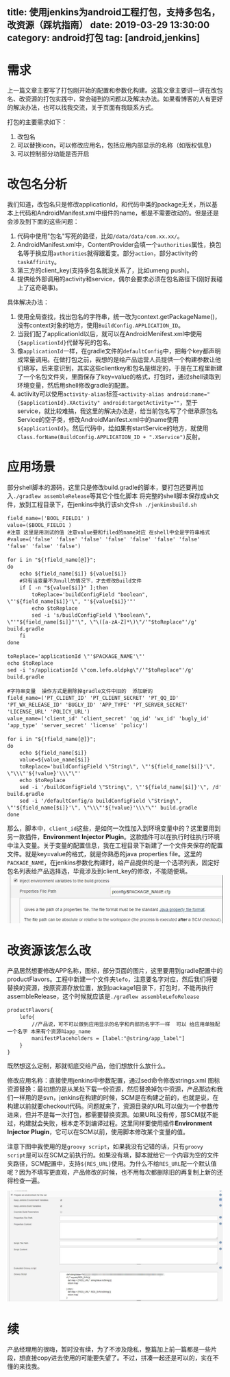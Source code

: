 title: 使用jenkins为android工程打包，支持多包名，改资源（踩坑指南）
date: 2019-03-29 13:30:00
category: android打包
tag: [android,jenkins]
---

# 需求
上一篇文章主要写了打包刚开始的配置和参数化构建。这篇文章主要讲一讲在改包名、改资源的打包实践中，常会碰到的问题以及解决办法。如果看博客的人有更好的解决办法，也可以找我交流，关于页面有我联系方式。

打包的主要需求如下：

1. 改包名
2. 可以替换icon，可以修改应用名，包括应用内部显示的名称（如版权信息）
3. 可以控制部分功能是否开启

# 改包名分析
我们知道，改包名只是修改applicationId，和代码中类的package无关，所以基本上代码和AndroidManifest.xml中组件的name，都是不需要改动的。但是还是会涉及到下面的这些问题：

<!-- more -->

1. 代码中使用"包名"写死的路径，比如`/data/data/com.xx.xx/`。
2. AndroidManifest.xml中，ContentProvider会填一个`authorities`属性，换包名等于换应用`authorities`就得跟着变。部分`action`，部分activity的`taskAffinity`。
3. 第三方的client_key(支持多包名就没关系了，比如umeng push)。
4. 提供给外部调用的activity和service，偶尔会要求必须在包名路径下(刚好我碰上了这奇葩事)。

具体解决办法：

1. 使用全局查找，找出包名的字符串，统一改为context.getPackageName()，没有context对象的地方，使用`BuildConfig.APPLICATION_ID`。
2. 当我们配了applicationId以后，就可以在AndroidMenifest.xml中使用`{$applicationId}`代替写死的包名。
3. 像`applicationId`一样，在gradle文件的`defaultConfig`中，把每个key都声明成常量调用。在做打包之前，我想的是给产品运营人员提供一个构建参数让他们填写，后来意识到，其实这些clientkey和包名是绑定的，于是在工程里新建了一个名包文件夹，里面保存了key=value的格式，打包时，通过shell读取到环境变量，然后用shell修改gradle的配置。
4. actiivity可以使用`activity-alias`标签`<activity-alias android:name="{$applicationId}.XActivity" android:targetActivity=""`，至于service，就比较难搞，我这里的解决办法是，给当前包名写了个继承原包名Service的空子类，修改AndroidManifest.xml中的name使用`${applicationId}`。然后代码中，给如果有startService的地方，就使用`Class.forName(BuildConfig.APPLICATION_ID + ".XService")`反射。

# 应用场景

部分shell脚本的源码，这里只是修改build.gradle的脚本，要打包还要再加入`./gradlew assembleRelease`等其它个性化脚本
将完整的shell脚本保存成sh文件，放到工程目录下，在jenkins中执行该sh文件`sh ./jenkinsbuild.sh`
```
field_name=('BOOL_FIELD1' )
value=($BOOL_FIELD1 )
#注意 这里是用测试的值 注意value要和filed的name对应 在shell中全是字符串格式
#value=('false' 'false' 'false' 'false' 'false' 'false' 'false' 'false' 'false' 'false')

for i in "${!field_name[@]}";
do
    echo ${field_name[$i]} ${value[$i]}
    #只有当变量不为null的情况下，才去修改Build文件
    if [ -n "${value[$i]}" ];then
        toReplace='buildConfigField "boolean", \"'${field_name[$i]}'\", "'${value[$i]}'"'
        echo $toReplace
        sed -i 's/buildConfigField \"boolean\", \"'"${field_name[$i]}"'\", \"\([a-zA-Z]*\)\"/'"$toReplace"'/g' build.gradle
    fi
done

toReplace='applicationId \"'$PACKAGE_NAME'\"'
echo $toReplace
sed -i 's/applicationId \"com.lefo.oldpkg\"/'"$toReplace"'/g' build.gradle

#字符串变量  操作方式是删除掉gradle文件中旧的  添加新的
field_name=('PT_CLIENT_ID' 'PT_CLIENT_SECRET' 'PT_QQ_ID' 'PT_WX_RELEASE_ID' 'BUGLY_ID' 'APP_TYPE' 'PT_SERVER_SECRET' 'LICENSE_URL' 'POLICY_URL')
value_name=('client_id' 'client_secret' 'qq_id' 'wx_id' 'bugly_id' 'app_type' 'server_secret' 'license' 'policy')

for i in "${!field_name[@]}";
do
    echo ${field_name[$i]}
    value=${value_name[$i]}
	toReplace='buildConfigField \"String\", \"'${field_name[$i]}'\", \"\\\"'${!value}'\\\"\"'
	echo $toReplace
	sed -i '/buildConfigField \"String\", \"'${field_name[$i]}'\", /d' build.gradle
	sed -i '/defaultConfig/a buildConfigField \"String\", \"'${field_name[$i]}'\", \"\\\"'${!value}'\\\"\"' build.gradle
done

```
那么，脚本中，`client_id`这些，是如何一次性加入到环境变量中的？这里要用到另一款插件，**Environment Injector Plugin**。这款插件可以在执行时往执行环境中注入变量。关于变量的配置信息，我在工程目录下新建了一个文件夹保存的配置文件。就是key=value的格式，就是你熟悉的java properties file。这里的`PACKAGE_NAME`，在jenkins参数化构建时，给产品提供的是一个选项列表，固定好包名列表给产品选择选，毕竟涉及到client_key的修改，不能随便填。
![](/image/20190329/key-config.jpg)

# 改资源该怎么改
产品居然想要修改APP名称，图标，部分页面的图片，这里要用到gradle配置中的productFlavors。工程中新建一个文件夹`lefo`，注意要名字对应，然后我们将要替换的资源，按原资源存放位置，放到package1目录下，打包时，不能再执行assembleRelease，这个时候就应该是`./gradlew assembleLefoRelease`
```
productFlavors{
	lefo{
    	//产品说，可不可以做到应用显示的名字和内部的名字不一样  可以 给应用单独配一个名字 本来有个资源叫app_name
    	manifestPlaceholders = [label:"@string/app_label"]
    }
}
```

既然想这么定制，那就彻底交给产品，他们想放什么放什么。

修改应用名称：直接使用jenkins中参数配置，通过sed命令修改strings.xml
图标资源替换：最初想的是从某处下载一份资源，然后替换掉包中资源，产品那边和我们一样用的是svn，jenkins在构建的时候，SCM是在构建之前的，也就是说，在构建以前就要checkout代码。问题就来了，资源目录的URL可以做为一个参数传进来，但并不是每一次打包，都需要替换资源。如果URL没有传，那SCM就不能过，构建就会失败，根本走不到编译过程。这里同样要使用插件**Environment Injector Plugin**，它可以在SCM以前，使用脚本修改某个变量的值。

注意下图中我使用的是`groovy script`，如果我没有记错的话，只有`groovy script`是可以在SCM之前执行的。如果没有填，脚本就给它一个内容为空的文件夹路径，SCM配置中，支持`${RES_URL}`使用。为什么不给`RES_URL`配一个默认值呢？因为不填写更直观，产品修改的时候，也不用每次都删除旧的再复制上新的还得检查一遍。

![](/image/20190329/res-url.jpg)

# 续
产品经理用的很嗨，暂时没有续，为了不涉及隐私，整篇加上前一篇都是一些片段，想直接copy进去使用的可能要失望了。不过，拼凑一起还是可以的，实在不懂的来找我。